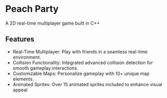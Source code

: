 # Peach Party
A 2D real-time multiplayer game built in C++

## Features
- Real-Time Multiplayer: Play with friends in a seamless real-time environment.
- Collision Functionality: Integrated advanced collision detection for smooth gameplay interactions.
- Customizable Maps: Personalize gameplay with 10+ unique map elements.
- Animated Sprites: Over 15 animated sprites included to enhance visual appeal
